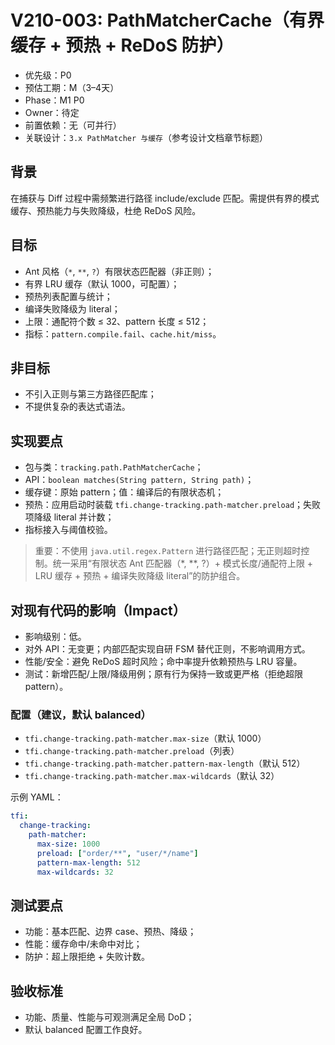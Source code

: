 # V210-003: PathMatcherCache（有界缓存 + 预热 + ReDoS 防护）

- 优先级：P0  
- 预估工期：M（3–4天）  
- Phase：M1 P0  
- Owner：待定  
- 前置依赖：无（可并行）  
- 关联设计：`3.x PathMatcher 与缓存`（参考设计文档章节标题）

## 背景
在捕获与 Diff 过程中需频繁进行路径 include/exclude 匹配。需提供有界的模式缓存、预热能力与失败降级，杜绝 ReDoS 风险。

## 目标
- Ant 风格（`*`, `**`, `?`）有限状态匹配器（非正则）；
- 有界 LRU 缓存（默认 1000，可配置）；
- 预热列表配置与统计；
- 编译失败降级为 literal；
- 上限：通配符个数 ≤ 32、pattern 长度 ≤ 512；
- 指标：`pattern.compile.fail`、`cache.hit/miss`。

## 非目标
- 不引入正则与第三方路径匹配库；
- 不提供复杂的表达式语法。

## 实现要点
- 包与类：`tracking.path.PathMatcherCache`；
- API：`boolean matches(String pattern, String path)`；
- 缓存键：原始 pattern；值：编译后的有限状态机；
- 预热：应用启动时装载 `tfi.change-tracking.path-matcher.preload`；失败项降级 literal 并计数；
- 指标接入与阈值校验。

> 重要：不使用 `java.util.regex.Pattern` 进行路径匹配；无正则超时控制。统一采用“有限状态 Ant 匹配器（*, **, ?）+ 模式长度/通配符上限 + LRU 缓存 + 预热 + 编译失败降级 literal”的防护组合。

## 对现有代码的影响（Impact）
- 影响级别：低。
- 对外 API：无变更；内部匹配实现自研 FSM 替代正则，不影响调用方式。
- 性能/安全：避免 ReDoS 超时风险；命中率提升依赖预热与 LRU 容量。
- 测试：新增匹配/上限/降级用例；原有行为保持一致或更严格（拒绝超限 pattern）。

### 配置（建议，默认 balanced）
- `tfi.change-tracking.path-matcher.max-size`（默认 1000）
- `tfi.change-tracking.path-matcher.preload`（列表）
- `tfi.change-tracking.path-matcher.pattern-max-length`（默认 512）
- `tfi.change-tracking.path-matcher.max-wildcards`（默认 32）

示例 YAML：
```yaml
tfi:
  change-tracking:
    path-matcher:
      max-size: 1000
      preload: ["order/**", "user/*/name"]
      pattern-max-length: 512
      max-wildcards: 32
```

## 测试要点
- 功能：基本匹配、边界 case、预热、降级；
- 性能：缓存命中/未命中对比；
- 防护：超上限拒绝 + 失败计数。

## 验收标准
- 功能、质量、性能与可观测满足全局 DoD；
- 默认 balanced 配置工作良好。
